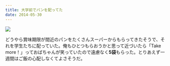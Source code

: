```yaml
---
title: 大学前でパンを配ってた
date: 2014-05-30
---
```


![](https://farm4.staticflickr.com/3761/14298279992_ce3f341005_b_d.jpg)

どうやら賞味期限が間近のパンをたくさんスーパーからもらってきたそうで、それを学生たちに配っていた。俺もひとつもらおうかと思って近づいたら「Take more！」っておばちゃんが笑っていたので遠慮なく**5袋**もらった。とりあえず一週間はご飯の心配しなくてよさそうだ。
